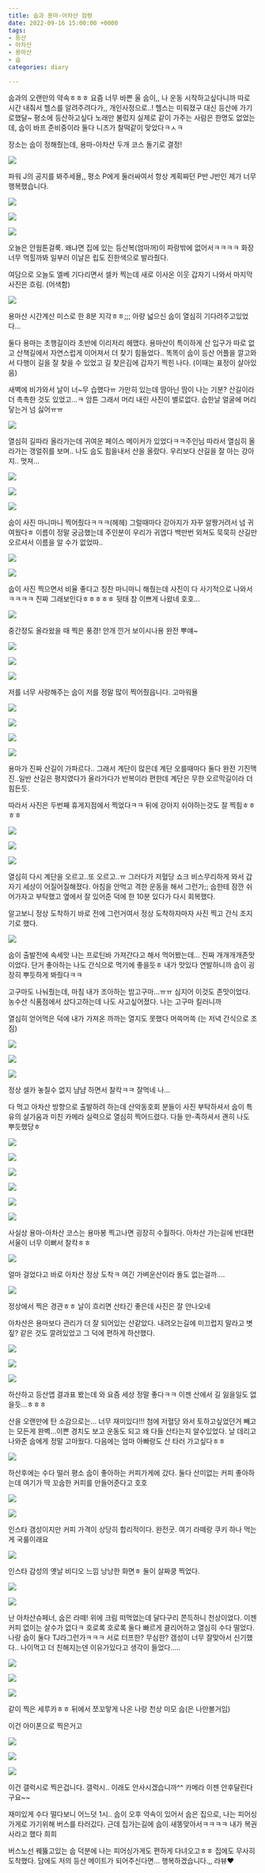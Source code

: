 ```yaml
---
title: 숩과 용마-아차산 점령
date: 2022-09-16 15:00:00 +0000
tags:
- 등산
- 아차산
- 용마산
- 숩
categories: diary

---
```

숩과의 오랜만의 약속ㅎㅎㅎ 요즘 너무 바쁜 울 숩이,, 나 운동 시작하고싶다니까 따로 시간 내줘서 헬스를 알려주려다가,, 개인사정으로..! 헬스는 미뤄졌구 대신 등산에 가기로했달\~ 평소에 등산하고싶다 노래만 불렀지 실제로 같이 가주는 사람은 한명도 없었는데, 숩이 바프 준비중이라 둘다 니즈가 찰떡같이 맞았다ㅋㅅㅋ

장소는 숩이 정해줬는데, 용마-아차산 두개 코스 돌기로 결정!

![](https://i.imgur.com/KfqT4Jj.png)

파워 J의 공지를 봐주세욜,,  평소 P에게 둘러싸여서 항상 계획짜던 P반 J반인 제가 너무 행복했습니다.

![](https://i.imgur.com/yfZAJHK.jpg)

![](https://i.imgur.com/B7veG9s.jpg)

![](https://i.imgur.com/KW5lepM.jpg)

오늘은 안웜톤걸룩. 왜냐면 집에 있는 등산복(엄마꺼)이 파랑밖에 없어서ㅋㅋㅋㅋ 화장 너무 먹힐까봐 일부러 이날은 립도 진한색으로 발라줬다.

여담으로 오늘도 엘베 기다리면서 셀카 찍는데 새로 이사온 이웃 갑자기 나와서 마지막 사진은 흐림. (어색함)

![](https://i.imgur.com/AWJP9Ie.jpg)

용마산 시간계산 미스로 한 8분 지각ㅎㅎ;;; 아량 넓으신 숩이 열심히 기다려주고있었다...

둘다 용마는 초행길이라 초반에 이리저리 헤맸다. 용마산이 특이하게 산 입구가 따로 없고 산책길에서 자연스럽게 이어져서 더 찾기 힘들었다.. 똑똑이 숩이 등산 어플을 깔고와서 다행이 길을 잘 찾을 수 있었고 길 찾은김에 갑자기 찍힌 나다. (이때는 표정이 살아있음)

새벽에 비가와서 날이 너\~무 습했다ㅠ 가만히 있는데 땀아닌 땀이 나는 기분? 산길이라 더 촉촉한 것도 있었고...ㅋ 암튼 그래서 머리 내린 사진이 별로없다. 습한날 얼굴에 머리 닿는거 넘 싫어ㅠㅠ

![](https://i.imgur.com/ylh6sht.jpg)

열심히 길따라 올라가는데 귀여운 페이스 메이커가 있었다ㅋㅋ주인님 따라서 열심히 올라가는 갱얼쥐를 보며.. 나도 숩도 힘을내서 산을 올랐다. 우리보다 산길을 잘 아는 강아지.. 멋져...

![](https://i.imgur.com/IdhOtqO.jpg)

![](https://i.imgur.com/h3yorUL.jpg)

![](https://i.imgur.com/0aHHXhU.jpg)

 숩이 사진 마니마니 찍어줬다ㅋㅋㅋ(헤헤) 그럴때마다 강아지가 자꾸 알짱거려서 넘 귀여웠다ㅎ 이름이 정말 궁금했는데 주인분이 우리가 귀엽다 백만번 외쳐도 묵묵히 산길만 오르셔서 이름을 알 수가 없었따..

![](https://i.imgur.com/CMB6uFA.jpg)

![](https://i.imgur.com/WKndpiO.jpg)

숩이 사진 찍으면서 비율 좋다고 칭찬 마니마니 해줬는데 사진이 다 사기적으로 나와서ㅋㅋㅋㅋ 진짜 그래보인다ㅎㅎㅎㅎㅎ 뒷태 참 이쁘게 나왔네 호호...

![](https://i.imgur.com/wdKd8As.jpg)

중간정도 올라왔을 때 찍은 풍경! 안개 낀거 보이시나용 완전 뿌얘\~

![](https://i.imgur.com/oBm4YDZ.jpg)

![](https://i.imgur.com/iAADSWc.jpg)

![](https://i.imgur.com/m6atPjP.jpg)

저를 너무 사랑해주는 숩이 저를 정말 많이 찍어줬읍니다. 고마워욜

![](https://i.imgur.com/lu4n1Ur.jpg)

![](https://i.imgur.com/HnzRRQy.jpg)

![](https://i.imgur.com/HnzRRQy.jpg)

![](https://i.imgur.com/6TfcM0H.jpg)

용마가 진짜 산길이 가파르다.. 그래서 계단이 많은데 계단 오를때마다 둘다 완전 기진맥진..일반 산길은 평지였다가 올라가다가 반복이라 편한데 계단은 무한 오르막길이라 더 힘든듯.

따라서 사진은 두번째 휴게지점에서 찍었다ㅋㅋ 뒤에 강아지 쉬야하는것도 잘 찍힘ㅎㅎㅎㅎ

![](https://i.imgur.com/a8a1bpd.jpg)

![](https://i.imgur.com/zcsPo7m.jpg)

![](https://i.imgur.com/y97MB3Y.jpg)

열심히 다시 계단을 오르고..또 오르고..ㅠ 그러다가 저혈당 쇼크 비스무리하게 와서 갑자기 세상이 어질어질해졌다. 아침을 안먹고 격한 운동을 해서 그런가;; 숩한테 잠깐 쉬어가자고 부탁했고 옆에서 잘 있어준 덕에 한 10분 있다가 다시 회복했다.

알고보니 정상 도착하기 바로 전에 그런거여서 정상 도착하자마자 사진 찍고 간식 조지기로 했다.

![](https://i.imgur.com/xcbIJon.jpg)

숩이 출발전에 속세맛 나는 프로틴바 가져간다고 해서 먹어봤는데... 진짜 개개개개존맛이었다. 단거 좋아하는 나도 간식으로 먹기에 좋을듯ㅎ  내가 맛있다 연발하니까 숩이 굉장히 뿌듯하게 봐줬다ㅋㅋ

고구마도 나눠줬는데, 마침 내가 조아하는 밤고구마...ㅠㅠ 심지어 이것도 존맛이었다. 농수산 식품점에서 샀다고하는데 나도 사고싶어졌다. 나는 고구마 킬러니까

열심히 얻어먹은 덕에 내가 가져온 까까는 열지도 못했다 머쓱머쓱 (는 저녁 간식으로 조짐)

![](https://i.imgur.com/pBKTOtr.jpg)

![](https://i.imgur.com/XXdxvjs.jpg)

![](https://i.imgur.com/FzhYW9m.jpg)

정상 셀카 놓칠수 없지 냠냠 하면서 찰칵ㅋㅋ 잘먹네 나...

다 먹고 아차산 방향으로 출발하려 하는데 산악동호회 분들이 사진 부탁하셔서 숩이 특유의 살가움과 미친 카메라 실력으로 열심히 찍어드렸다. 다들 만-족하셔서 괜히 나도 뿌듯했당ㅎ

![](https://i.imgur.com/ArSv0PW.jpg)

![](https://i.imgur.com/zZaQqNN.jpg)

![](https://i.imgur.com/4y9vA2k.jpg)

![](https://i.imgur.com/FWFhbB2.jpg)

![](https://i.imgur.com/bXFdIez.jpg)

![](https://i.imgur.com/6auSfT5.jpg)

사실상 용마-아차산 코스는 용마봉 찍고나면 굉장히 수월하다. 아차산 가는길에 반대편 서울이 너무 이뻐서 찰칵ㅎㅎ

![](https://i.imgur.com/1u1fjBL.jpg)

얼마 걸었다고 바로 아차산 정상 도착ㅋ 여긴 가벼운산이라 돌도 없는걸까....

![](https://i.imgur.com/BGpXLvV.jpg)

정상에서 찍은 경관ㅎㅎ 날이 흐리면 산타긴 좋은데 사진은 잘 안나오네

아차산은 용마보다 관리가 더 잘 되어있는 산같았다. 내려오는길에 미끄럽지 말라고 볏짚? 같은 것도 깔려있었고 그 덕에 편하게 하산했다.

![](https://i.imgur.com/ORDpAtp.png)

![](https://i.imgur.com/lh35YHV.png)

![](https://i.imgur.com/Csig6ch.png)

하산하고 등산앱 결과표 봤는데 와 요즘 세상 정말 좋다ㅋㅋ 이젠 산에서 길 잃을일도 없을듯...ㅎㅎㅎ

산을 오랜만에 탄 소감으로는... 너무 재미있다!!! 첨에 저혈당 와서 토하고싶었던거 빼고는 모든게 완벽...이쁜 경치도 보고 운동도 되고 왜 다들 산타는지 알수있었다. 날 데리고 나와준 숩에게 정말 고마웠다. 다음에는 엄마 아빠랑도 산 타러 가고싶다ㅎㅎ

![](https://i.imgur.com/lSMkbaE.jpg)

하산후에는 수다 떨러 평소 숩이 좋아하는 커피가게에 갔다. 둘다 산미없는 커피 좋아하는데 여기가 딱 꼬숩한 커피를 만들어준다고 호호

![](https://i.imgur.com/JasekEB.jpg)

![](https://i.imgur.com/fS5Dm7G.jpg)

인스타 갬성이지만 커피 가격이 상당히 합리적이다. 완전굿. 여기 라떼랑 쿠키 하나 먹는게 국룰이래요

![](https://i.imgur.com/lUbE569.jpg)

인스타 감성의 옛날 비디오 느낌 낭낭한 화면ㅎ 둘이 살짜쿵 찍었다.

![](https://i.imgur.com/R5z8zRs.jpg)

![](https://i.imgur.com/JurFE6s.jpg)

난 아차산슈페너, 숩은 라떼! 위에 크림 떠먹었는데 달다구리 쫀득하니 천상이었다. 이젠 커피 없이는 살수가 없다ㅋ 호로록 호로록 둘다 빠르게 클리어하고 열심히 수다 떨었다. 나랑 숩이 둘다 TJ라그런가ㅋㅋㅋ 서로 터프한? 무심한? 갬성이 너무 잘맞아서 신기했다.. 나이먹고 더 친해지는덴 이유가있다고 생각이 들었다.....

![](https://i.imgur.com/KZAhC2N.jpg)

![](https://i.imgur.com/ue8ov1B.jpg)

![](https://i.imgur.com/7wBiLaY.jpg)

같이 찍은 세루카ㅎㅎ 뒤에서 쪼꼬맣게 나온 나랑 천상 미모 숩(은 나만볼거임)

이건 아이폰으로 찍은거고 

![](https://i.imgur.com/r6jFEPl.jpg)

![](https://i.imgur.com/JPwPUwq.jpg)

![](https://i.imgur.com/8vUQppm.jpg)

이건 갤럭시로 찍은겁니다. 갤럭시.. 이래도 안사시겠습니까^^ 카메라 이젠 안후달린다구요\~\~

재미있게 수다 떨다보니 어느덧 1시.. 숩이 오후 약속이 있어서 숩은 집으로, 나는 피어싱가게로 가기위해 버스를 타러갔다. 근데 집가는길에 숩이 새똥맞아서ㅋㅋㅋㅋ 내가 복권사라고 했다 희희

버스노선 꿰뚫고있는 숩 덕분에 나는 피어싱가게도 편하게 다녀오고ㅎㅎ 집에도 무사히 도착했다. 담에도 저의 등산 메이트가 되어주신다면... 행복하겠습니다.,, 라뷰♥